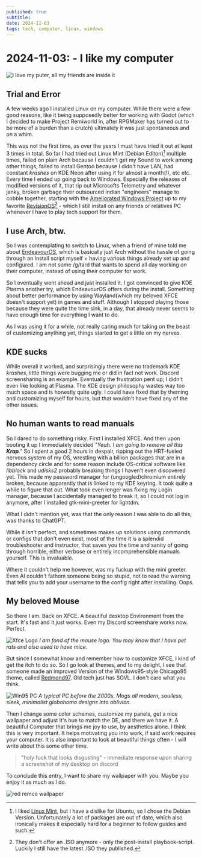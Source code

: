 ```yaml
---
published: true
subtitle: 
date: 2024-11-03
tags: tech, computer, linux, windows
---
```


#  2024-11-03: - I like my computer

![I love my puter, all my friends are inside it](/images/ilovemyputer.png)

## Trial and Error

A few weeks ago I installed Linux on my computer.
While there were a few good reasons, like it being supposedly better for working with Godot (which I decided to make Project Remiworld in, after RPGMaker has turned out to be more of a burden than a crutch) ultimately it was just spontaneous and on a whim.

This was not the first time, as over the years I must have tried it out at least 3 times in total. So far I had tried out Linux Mint (Debian Editon)[^1] multiple times, failed on plain Arch because I couldn't get my Sound to work among other things, failed to install Gentoo because I didn't have LAN, had constant *krashes* on KDE Neon after using it for almost a month(!), etc etc.
Every time I ended up going back to Windows. Especially the releases of modified versions  of it, that rip out Microsofts Telemetry and whatever janky, broken garbage their outsourced indian "engineers" manage to cobble together, starting with the [Ameliorated Windows Project](https://ameliorated.io/) up to my favorite [RevisionOS](https://revi.cc/)[^2] - which I still install on any friends or relatives PC whenever I have to play tech support for them.

[^1]: I liked [Linux Mint](https://abriefhistory.org/?p=774), but I have a dislike for Ubuntu, so I chose the Debian Version. Unfortunately a lot of packages are out of date, which also ironically makes it especially hard for a beginner to follow guides and such.

[^2]: They don't offer an .ISO anymore - only the post-install playbook-script.
	Luckily I still have the latest .ISO they published.

## I use Arch, btw.

So I was contemplating to switch to Linux, when a friend of mine told me about [EndeavourOS](https://endeavouros.com/), which is basically just Arch without the hassle of going through an Install script myself + having various things already set up and configured. I am not some /g/tard that wants to spend all day working *on* their computer, instead of using their computer for work.

So I eventually went ahead and just installed it.
I got convinced to give KDE Plasma another try, which EndeavourOS offers during the install. Something about better performance by using Wayland(which my beloved XFCE doesn't support yet) in games and stuff. 
Although I stopped playing those because they were quite the time sink, in a day, that already never seems to have enough time for everything I want to do.

As I was using it for a while, not really caring much for taking on the beast of customizing anything yet, things started to get a little on my nerves.

## KDE sucks

While overall it worked, and surprisingly there were no trademark KDE *krashes*, little things were bugging me or did in fact not work. Discord screensharing is an example. 
Eventually the frustration pent up; I didn't even like looking at Plasma. The KDE design philosophy wastes way too much space and is honestly quite ugly. I could have fixed that by theming and customizing myself for hours, but that wouldn't have fixed any of the other issues.

## No human wants to read manuals

So I dared to do something risky. First I installed XFCE. And then upon booting it up I immediately decided *"Yeah. I am going to remove all this **Krap**."* So I spent a good 2 hours in despair, ripping out the HRT-fueled nervous system of my OS, wrestling with a billion packages that are in a dependency circle and for some reason include OS-critical software like *libblock* and *udisks2* probably breaking things I haven't even discovered yet.
This made my password manager for (ungoogled)chromium entirely broken, because apparently that is linked to my KDE keyring. It took quite a while to figure that out. 
What took even longer was fixing my Login manager, because I accidentally managed to break it, so I could not log in anymore, after I installed gtk-mini-greeter for lightdm.

What I didn't mention yet, was that the only reason I was able to do all this, was thanks to ChatGPT.

While it isn't perfect, and sometimes makes up solutions using commands or configs that don't even exist, most of the time it is a splendid troubleshooter and instructor, that saves you the time and sanity of going through horrible, either verbose or entirely incomprehensible manuals yourself. This is invaluable.

Where it couldn't help me however, was my fuckup with the mini greeter. Even AI couldn't fathom someone being so stupid, not to read the warning that tells you to add your username to the config right after installing. Oops.

## My beloved Mouse

So there I am. Back on XFCE. A beautiful desktop Environment from the start. It's fast and it just works. Even my Discord screenshare works now. Perfect.

![Xfce Logo](/images/xfce.svg)
*I am fond of the mouse logo. You may know that I have pet rats and also used to have mice.*

But since I somewhat know and remember how to customize XFCE, I kind of get the itch to do so. 
So I go look at themes, and to my delight, I see that someone made an improved Version of the Windows95-style Chicago95 theme, called [Redmond97](https://github.com/matthewmx86/Redmond97). Old tech just has SOVL. I don't care what you think.

![Win95 PC](/images/win95pc.png)
*A typical PC before the 2000s. Mogs all modern, soulless, sleek, minimalist globohomo designs into oblivion.*

Then I change some color schemes, customize my panels, get a nice wallpaper and adjust it's hue to match the DE, and there we have it. A beautiful Computer that brings me joy to use, by aesthetics alone. I think this is very important. It helps motivating you into work, if said work requires your computer. It is also important to look at beautiful things often - I will write about this some other time.

> "holy fuck that looks disgusting" - immediate response upon sharing a screenshot of my desktop on discord

To conclude this entry, I want to share my wallpaper with you. Maybe you enjoy it as much as I do.

![red remco wallpaper](/images/redremcobg.png)